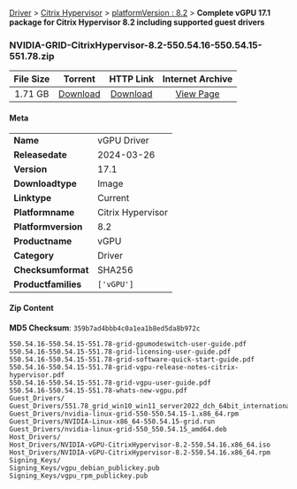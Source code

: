 
[Driver](/README.md)  >  [Citrix Hypervisor](/index/Driver/Citrix_Hypervisor.md)  >  [platformVersion : 8.2](/index/Driver/Citrix_Hypervisor/8.2.md)  >  **Complete vGPU 17.1 package for Citrix Hypervisor 8.2 including supported guest drivers**


### NVIDIA-GRID-CitrixHypervisor-8.2-550.54.16-550.54.15-551.78.zip

| **File Size** | **Torrent**  | **HTTP Link** | **Internet Archive** |
|:-------------:|:------------:|:-------------:|:--------------------:|
| 1.71 GB |  [Download](https://archive.org/download/nvgpu_NVIDIA-GRID-CitrixHypervisor-8.2-550.54.16-550.54.15-551.78.zip/nvgpu_NVIDIA-GRID-CitrixHypervisor-8.2-550.54.16-550.54.15-551.78.zip_archive.torrent)       | [Download](https://archive.org/compress/nvgpu_NVIDIA-GRID-CitrixHypervisor-8.2-550.54.16-550.54.15-551.78.zip) | [View Page](https://archive.org/details/nvgpu_NVIDIA-GRID-CitrixHypervisor-8.2-550.54.16-550.54.15-551.78.zip)       |

#### Meta

<table>
<tr><td><strong>Name</strong></td><td>vGPU Driver</td></tr>
<tr><td><strong>Releasedate</strong></td><td>2024-03-26</td></tr>
<tr><td><strong>Version</strong></td><td>17.1</td></tr>
<tr><td><strong>Downloadtype</strong></td><td>Image</td></tr>
<tr><td><strong>Linktype</strong></td><td>Current</td></tr>
<tr><td><strong>Platformname</strong></td><td>Citrix Hypervisor</td></tr>
<tr><td><strong>Platformversion</strong></td><td>8.2</td></tr>
<tr><td><strong>Productname</strong></td><td>vGPU</td></tr>
<tr><td><strong>Category</strong></td><td>Driver</td></tr>
<tr><td><strong>Checksumformat</strong></td><td>SHA256</td></tr>
<tr><td><strong>Productfamilies</strong></td><td><code>['vGPU']</code></td></tr>
</table>

#### Zip Content

**MD5 Checksum**: `359b7ad4bbb4c0a1ea1b8ed5da8b972c`

```text
550.54.16-550.54.15-551.78-grid-gpumodeswitch-user-guide.pdf
550.54.16-550.54.15-551.78-grid-licensing-user-guide.pdf
550.54.16-550.54.15-551.78-grid-software-quick-start-guide.pdf
550.54.16-550.54.15-551.78-grid-vgpu-release-notes-citrix-hypervisor.pdf
550.54.16-550.54.15-551.78-grid-vgpu-user-guide.pdf
550.54.16-550.54.15-551.78-whats-new-vgpu.pdf
Guest_Drivers/
Guest_Drivers/551.78_grid_win10_win11_server2022_dch_64bit_international.exe
Guest_Drivers/nvidia-linux-grid-550-550.54.15-1.x86_64.rpm
Guest_Drivers/NVIDIA-Linux-x86_64-550.54.15-grid.run
Guest_Drivers/nvidia-linux-grid-550_550.54.15_amd64.deb
Host_Drivers/
Host_Drivers/NVIDIA-vGPU-CitrixHypervisor-8.2-550.54.16.x86_64.iso
Host_Drivers/NVIDIA-vGPU-CitrixHypervisor-8.2-550.54.16.x86_64.rpm
Signing_Keys/
Signing_Keys/vgpu_debian_publickey.pub
Signing_Keys/vgpu_rpm_publickey.pub
```